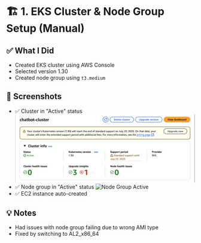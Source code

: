 # 🏗️ 1. EKS Cluster & Node Group Setup (Manual)

## ✅ What I Did
- Created EKS cluster using AWS Console
- Selected version 1.30
- Created node group using `t3.medium`

## 📸 Screenshots
- ✅ Cluster in "Active" status 
![Cluster Active](images/eks-cluster-active.JPG)
- ✅ Node group in "Active" status 
![Node Group Active](images/) 
- ✅ EC2 instance auto-created

## 💡 Notes
- Had issues with node group failing due to wrong AMI type
- Fixed by switching to AL2_x86_64
